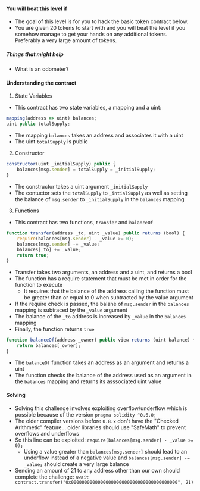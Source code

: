 #### You will beat this level if
- The goal of this level is for you to hack the basic token contract below.
- You are given 20 tokens to start with and you will beat the level if you somehow manage to get your hands on any additional tokens. Preferably a very large amount of tokens.

##### Things that might help
- What is an odometer?

#### Understanding the contract
1. State Variables
- This contract has two state variables, a mapping and a uint:
```js
mapping(address => uint) balances;
uint public totalSupply;
```
- The mapping ``balances`` takes an address and associates it with a uint
- The uint ``totalSupply`` is public

2. Constructor
```js
constructor(uint _initialSupply) public {
    balances[msg.sender] = totalSupply = _initialSupply;
}
```
- The constructor takes a uint argument ``_initialSupply``
- The contuctor sets the ``totalSupply`` to ``_intialSupply`` as well as setting the balance of ``msg.sender`` to ``_initialSupply`` in the ``balances`` mapping 

3. Functions
- This contract has two functions, ``transfer`` and ``balanceOf``
```js
function transfer(address _to, uint _value) public returns (bool) {
    require(balances[msg.sender] - _value >= 0);
    balances[msg.sender] -= _value;
    balances[_to] += _value;
    return true;
}
```
- Transfer takes two arguments, an address and a uint, and returns a bool
- The function has a require statement that must be met in order for the function to execute
    - It requires that the balance of the address calling the function must be greater than or equal to 0 when subtracted by the value argument
- If the require check is passed, the balane of ``msg.sender`` in the ``balances`` mapping is subtraced by the ``_value`` argument
- The balance of the ``_to`` address is increased by ``_value`` in the ``balances`` mapping
- Finally, the function returns ``true``

```js
function balanceOf(address _owner) public view returns (uint balance) {
    return balances[_owner];
}
```
- The ``balanceOf`` function takes an address as an argument and returns a uint
- The function checks the balance of the address used as an argument in the ``balances`` mapping and returns its asssociated uint value

#### Solving
- Solving this challenge involves exploiting overflow/underflow which is possible because of the version ``pragma solidity ^0.6.0;``
- The older compiler versions before ``0.8.x`` don't have the "Checked Arithmetic" feature... older libraries should use "SafeMath" to prevent overflows and underflows
- So this line can be exploited: ``require(balances[msg.sender] - _value >= 0);``
    - Using a value greater than ``balances[msg.sender]`` should lead to an underflow instead of a negative value and ``balances[msg.sender] -= _value;`` should create a very large balance
- Sending an amount of 21 to any address other than our own should complete the challenge: ``await contract.transfer("0x0000000000000000000000000000000000000000", 21)``